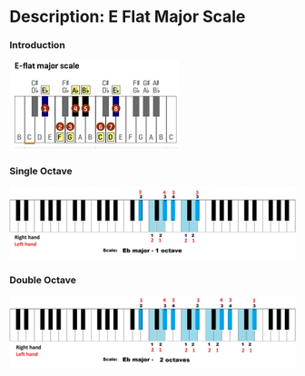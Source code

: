# Description: E Flat Major Scale

### Introduction
![](images/major-scale-05-e-flat-major-scale.png)

### Single Octave
![](images/major-scale-05-e-flat-major-scale-1-octave.jpg)

### Double Octave
![](images/major-scale-05-e-flat-major-scale-2-octave.jpg)
